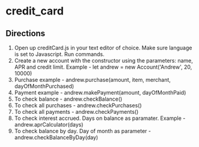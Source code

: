 # credit_card

## Directions
1. Open up creditCard.js in your text editor of choice. Make sure language is set to Javascript. Run commands.
2. Create a new account with the constructor using the parameters: name, APR and credit limit. Example - let andrew = new Account('Andrew', 20, 10000)
3. Purchase example - andrew.purchase(amount, item, merchant, dayOfMonthPurchased)
4. Payment example - andrew.makePayment(amount, dayOfMonthPaid)
5. To check balance - andrew.checkBalance()
6. To check all purchases - andrew.checkPurchases()
7. To check all payments - andrew.checkPayments()
8. To check interest accrued. Days on balance as paramater. Example - andrew.aprCalculator(days)
9. To check balance by day. Day of month as parameter - andrew.checkBalanceByDay(day)